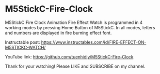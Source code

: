 # M5StickC-Fire-Clock
M5StickC Fire Clock Animation
Fire Effect Watch is programmed in 4 working modes by pressing Home Button of M5StickC. In all modes, letters and numbers are displayed in fire burning effect font.

Instructable post: https://www.instructables.com/id/FIRE-EFFECT-ON-M5STICKC-WATCH/

YouTube link: https://github.com/tuenhidiy/M5StickC-Fire-Clock

Thank for your watching!
Please LIKE and SUBSCRIBE on my channel.
